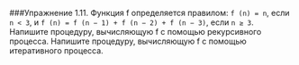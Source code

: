 ###Упражнение 1.11.
Функция f определяется правилом: `f (n) = n`, если `n < 3`, и `f (n) = f (n − 1) + f (n − 2) + f (n − 3)`,
если `n ≥ 3`. Напишите процедуру, вычисляющую f с помощью рекурсивного процесса. Напишите
процедуру, вычисляющую f с помощью итеративного процесса.
